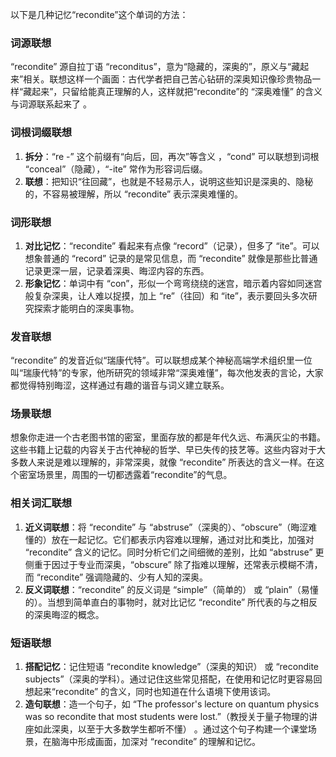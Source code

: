 以下是几种记忆“recondite”这个单词的方法：

### 词源联想
“recondite” 源自拉丁语 “reconditus”，意为“隐藏的，深奥的”，原义与“藏起来”相关。联想这样一个画面：古代学者把自己苦心钻研的深奥知识像珍贵物品一样“藏起来”，只留给能真正理解的人，这样就把“recondite”的 “深奥难懂” 的含义与词源联系起来了 。

### 词根词缀联想
1. **拆分**：“re -” 这个前缀有“向后，回，再次”等含义 ，“cond” 可以联想到词根 “conceal”（隐藏），“-ite” 常作为形容词后缀。
2. **联想**：把知识“往回藏”，也就是不轻易示人，说明这些知识是深奥的、隐秘的，不容易被理解，所以 “recondite” 表示深奥难懂的。

### 词形联想
1. **对比记忆**：“recondite” 看起来有点像 “record”（记录），但多了 “ite”。可以想象普通的 “record” 记录的是常见信息，而 “recondite” 就像是那些比普通记录更深一层，记录着深奥、晦涩内容的东西。
2. **形象记忆**：单词中有 “con”，形似一个弯弯绕绕的迷宫，暗示着内容如同迷宫般复杂深奥，让人难以捉摸，加上 “re”（往回）和 “ite”，表示要回头多次研究探索才能明白的深奥事物。

### 发音联想
“recondite” 的发音近似“瑞康代特”。可以联想成某个神秘高端学术组织里一位叫“瑞康代特”的专家，他所研究的领域非常“深奥难懂”，每次他发表的言论，大家都觉得特别晦涩，这样通过有趣的谐音与词义建立联系。

### 场景联想
想象你走进一个古老图书馆的密室，里面存放的都是年代久远、布满灰尘的书籍。这些书籍上记载的内容关于古代神秘的哲学、早已失传的技艺等。这些内容对于大多数人来说是难以理解的，非常深奥，就像 “recondite” 所表达的含义一样。在这个密室场景里，周围的一切都透露着“recondite”的气息。

### 相关词汇联想
1. **近义词联想**：将 “recondite” 与 “abstruse”（深奥的）、“obscure”（晦涩难懂的）放在一起记忆。它们都表示内容难以理解，通过对比和类比，加强对 “recondite” 含义的记忆。同时分析它们之间细微的差别，比如 “abstruse” 更侧重于因过于专业而深奥，“obscure” 除了指难以理解，还常表示模糊不清，而 “recondite” 强调隐藏的、少有人知的深奥。
2. **反义词联想**：“recondite” 的反义词是 “simple”（简单的） 或 “plain”（易懂的）。当想到简单直白的事物时，就对比记忆 “recondite” 所代表的与之相反的深奥晦涩的概念。

### 短语联想
1. **搭配记忆**：记住短语 “recondite knowledge”（深奥的知识） 或 “recondite subjects”（深奥的学科）。通过记住这些常见搭配，在使用和记忆时更容易回想起来“recondite” 的含义，同时也知道在什么语境下使用该词。
2. **造句联想**：造一个句子，如 “The professor's lecture on quantum physics was so recondite that most students were lost.”（教授关于量子物理的讲座如此深奥，以至于大多数学生都听不懂） 。通过这个句子构建一个课堂场景，在脑海中形成画面，加深对 “recondite” 的理解和记忆。 